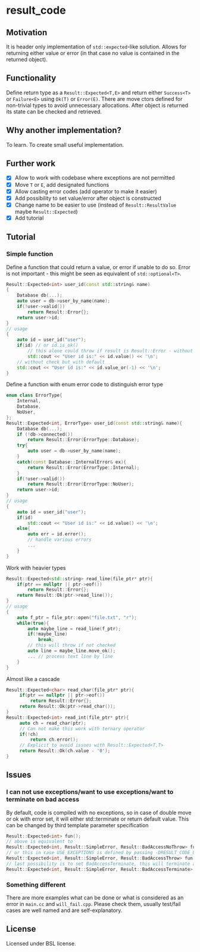 # result_code 

## Motivation
It is header only implementation of `std::expected`-like solution. Allows for returning either value or error (in that case no value is contained in the returned object).

## Functionality

Define return type as a `Result::Expected<T,E>` and return either `Success<T>` or `Failure<E>` using `Ok(T)` or `Error(E)`. There are move ctors defined for non-trivial types to avoid unnecessary allocations.
After object is returned its state can be checked and retrieved.

## Why another implementation?
To learn. To create small useful implementation. 

## Further work
* [X] Allow to work with codebase where exceptions are not permitted
* [X] Move `T` or `E`, add designated functions
* [X] Allow casting error codes (add operator to make it easier)
* [X] Add possibility to set value/error after object is constructed
* [X] Change name to be easier to use (instead of `Result::ResultValue` maybe `Result::Expected`)
* [X] Add tutorial

## Tutorial
### Simple function
Define a function that could return a value, or error if unable to do so. Error is not important - this might be seen as equivalent of `std::optional<T>`.
```c++
Result::Expected<int> user_id(const std::string& name)
{
    Database db(...);
    auto user = db->user_by_name(name);
    if(!user->valid())
        return Result::Error{};
    return user->id;
}
// usage
{
    auto id = user_id("user");
    if(id) // or id.is_ok()
        // this alone could throw if result is Result::Error - without check
        std::cout << "User id is:" << id.value() << '\n';
    // without check but with default
    std::cout << "User id is:" << id.value_or(-1) << '\n';
}
```
Define a function with enum error code to distinguish error type
```c++
enum class ErrorType{
    Internal,
    Database,
    NoUser,
};
Result::Expected<int, ErrorType> user_id(const std::string& name){
    Database db(...);
    if (!db->connected())
        return Result::Error(ErrorType::Database);
    try{
        auto user = db->user_by_name(name);
    }
    catch(const Database::InternalError& ex){
        return Result::Error(ErrorType::Internal);
    }
    if(!user->valid())
        return Result::Error(ErrorType::NoUser);
    return user->id;
}
// usage
{
    auto id = user_id("user");
    if(id)
        std::cout << "User id is:" << id.value() << '\n';
    else{
        auto err = id.error();
        // handle various errors
        ...
    }
}
```
Work with heavier types
```c++
Result::Expected<std::string> read_line(file_ptr* ptr){
    if(ptr == nullptr || ptr->eof())
        return Result::Error{};
    return Result::Ok(ptr->read_line());
}
// usage
{
    auto f_ptr = file_ptr::open("file.txt", "r");
    while(true){
        auto maybe_line = read_line(f_ptr);
        if(!maybe_line)
            break;
        // this will throw if not checked
        auto line = maybe_line.move_ok();
        ... // process text line by line
    }
}
```
Almost like a cascade
```c++
Result::Expected<char> read_char(file_ptr* ptr){
     if(ptr == nullptr || ptr->eof())
         return Result::Error{};
     return Result::Ok(ptr->read_char());
}
Result::Expected<int> read_int(file_ptr* ptr){
     auto ch = read_char(ptr);
     // Can not make this work with ternary operator
     if(!ch)
         return ch.error();
     // Explicit to avoid issues with Result::Expected<T,T>
     return Result::Ok(ch.value - '0');
}
```
## Issues
### I can not use exceptions/want to use exceptions/want to terminate on bad access
By default, code is compiled with no exceptions, so in case of double move or ok with error set, it will either std::terminate or return default value. This can be changed by third template parameter specification
```c++
Result::Expected<int> fun();
// above is equivalent to
Result::Expected<int, Result::SimpleError, Result::BadAccessNoThrow> fun();
// or this in case USE_EXCEPTIONS is defined by passing -DRESULT_CODE_USE_EXCEPTIONS=ON to cmake
Result::Expected<int, Result::SimpleError, Result::BadAccessThrow> fun();
// last possibility is to set BadAccessTerminate, this will terminate application if something goes wrong
Result::Expected<int, Result::SimpleError, Result::BadAccessTerminate> fun();
```
### Something different
There are more examples what can be done or what is considered as an error in `main.cc` and `will_fail.cpp`. Please check them, usually test/fail cases are well named and are self-explanatory.
## License
Licensed under BSL license.

